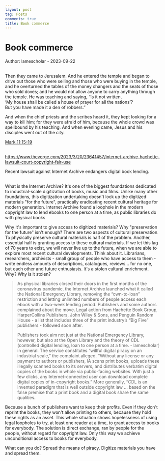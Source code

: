 ```yaml
---
layout: post
tag: Posts
comments: true
title: Book commerce
---
```


# Book commerce

Author: lamescholar - 2023-09-22
<br><br>

Then they came to Jerusalem. And he entered the temple and began to drive out those who were selling and those who were buying in the temple, and he overturned the tables of the money changers and the seats of those who sold doves; and he would not allow anyone to carry anything through the temple. He was teaching and saying, “Is it not written,<br>
‘My house shall be called a house of prayer for all the nations’?<br>
But you have made it a den of robbers.”<br>

And when the chief priests and the scribes heard it, they kept looking for a way to kill him; for they were afraid of him, because the whole crowd was spellbound by his teaching. And when evening came, Jesus and his disciples went out of the city.

 [Mark 11:15-19](https://libgen.is/book/index.php?md5=87327E0DAB536817ED08D5C2E8563684)
<br><br>

<https://www.theverge.com/2023/3/20/23641457/internet-archive-hachette-lawsuit-court-copyright-fair-use>

Recent lawsuit against Internet Archive endangers digital book lending.
<br><br>

What is the Internet Archive? It's one of the biggest foundations dedicated to industrial-scale digitization of books, music and films. Unlike many other foundations, this digitization undertaking doesn't lock up the digitized materials "for the future", practically eradicating recent cultural heritage for modern generation. Internet Archive found a loophole in the modern copyright law to lend ebooks to one person at a time, as public libraries do with physical books.

Why it's important to give access to digitized materials? Why "preservation for the future" isn't enough? There are two aspects of cultural preservation. To physically preserve cultural materials is half of the problem. Another, essential half is granting access to these cultural materials. If we let this lag of 70 years to exist, we will never live up to the future, when we are able to explore most recent cultural developments. Think about it. Librarians, researchers, archivists - small group of people who have access to them - write endless amounts of descriptions, catalogues, reviews... for no one, but each other and future enthusiasts. It's a stolen cultural enrichment. Why? Why is it stolen?

> As physical libraries closed their doors in the first months of the coronavirus pandemic, the Internet Archive launched what it called the National Emergency Library, removing the “own-to-loan” restriction and letting unlimited numbers of people access each ebook with a two-week lending period. Publishers and some authors complained about the move. Legal action from Hachette Book Group, HarperCollins Publishers, John Wiley & Sons, and Penguin Random House - a list that includes three of the print industry’s “Big Five” publishers - followed soon after.
>
> Publishers took aim not just at the National Emergency Library, however, but also at the Open Library and the theory of CDL (controlled digital lending, loan to one person at a time. - lamescholar) in general. The service constitutes “willful digital piracy on an industrial scale,” the complaint alleged. “Without any license or any payment to authors or publishers, IA scans print books, uploads these illegally scanned books to its servers, and distributes verbatim digital copies of the books in whole via public-facing websites. With just a few clicks, any Internet-connected user can download complete digital copies of in-copyright books.” More generally, “CDL is an invented paradigm that is well outside copyright law ... based on the false premise that a print book and a digital book share the same qualities.

Because a bunch of publishers want to keep their profits. Even if they don't reprint the books, they won't allow printing to others, because they hold these rights as an asset. This whole situation shows hopelessness of using legal loopholes to try, at least one reader at a time, to grant access to books for everybody. The solution is direct exchange, ran by people for the people, without regard for copyright law. Only this way we achieve unconditional access to books for everybody.

What can you do? Spread the means of piracy. Digitize materials you have and spread them.